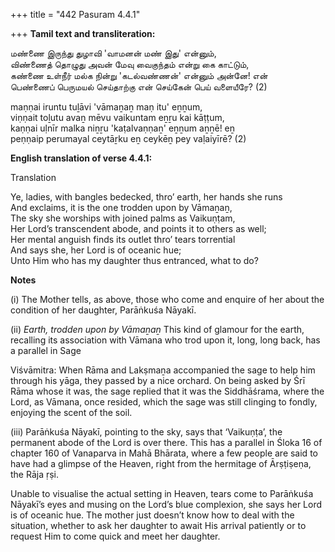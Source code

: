 +++
title = "442 Pasuram 4.4.1"

+++
**Tamil text and transliteration:**

மண்ணை இருந்து துழாவி 'வாமனன் மண் இது' என்னும்,  
விண்ணைத் தொழுது அவன் மேவு வைகுந்தம் என்று கை காட்டும்,  
கண்ணை உள்நீர் மல்க நின்று 'கடல்வண்ணன்' என்னும் அன்னே! என்  
பெண்ணைப் பெருமயல் செய்தாற்கு என் செய்கேன் பெய் வளையீரே? (2)

maṇṇai iruntu tuḻāvi 'vāmaṉaṉ maṇ itu' eṉṉum,  
viṇṇait toḻutu avaṉ mēvu vaikuntam eṉṟu kai kāṭṭum,  
kaṇṇai uḷnīr malka niṉṟu 'kaṭalvaṇṇaṉ' eṉṉum aṉṉē! eṉ  
peṇṇaip perumayal ceytāṟku eṉ ceykēṉ pey vaḷaiyīrē? (2)

**English translation of verse 4.4.1:**

Translation

Ye, ladies, with bangles bedecked, thro’ earth, her hands she runs  
And exclaims, it is the one trodden upon by Vāmaṉaṉ,  
The sky she worships with joined palms as Vaikuṇṭam,  
Her Lord’s transcendent abode, and points it to others as well;  
Her mental anguish finds its outlet thro’ tears torrential  
And says she, her Lord is of oceanic hue;  
Unto Him who has my daughter thus entranced, what to do?

**Notes**

\(i\) The Mother tells, as above, those who come and enquire of her about the condition of her daughter, Parāṅkuśa Nāyakī.

\(ii\) *Earth, trodden upon by Vāmaṉaṉ* This kind of glamour for the earth, recalling its association with Vāmana who trod upon it, long, long back, has a parallel in Sage

Viśvāmitra: When Rāma and Lakṣmaṉa accompanied the sage to help him through his yāga, they passed by a nice orchard. On being asked by Śrī Rāma whose it was, the sage replied that it was the Siddhāśrama, where the Lord, as Vāmana, once resided, which the sage was still clinging to fondly, enjoying the scent of the soil.

\(iii\) Parāṅkuśa Nāyakī, pointing to the sky, says that ‘Vaikuṇṭa’, the permanent abode of the Lord is over there. This has a parallel in Śloka 16 of chapter 160 of Vanaparva in Mahā Bhārata, where a few people are said to have had a glimpse of the Heaven, right from the hermitage of Ārṣṭiṣeṇa, the Rāja ṛṣi.

Unable to visualise the actual setting in Heaven, tears come to Parāṅkuśa Nāyakī’s eyes and musing on the Lord’s blue complexion, she says her Lord is of oceanic hue. The mother just doesn’t know how to deal with the situation, whether to ask her daughter to await His arrival patiently or to request Him to come quick and meet her daughter.


